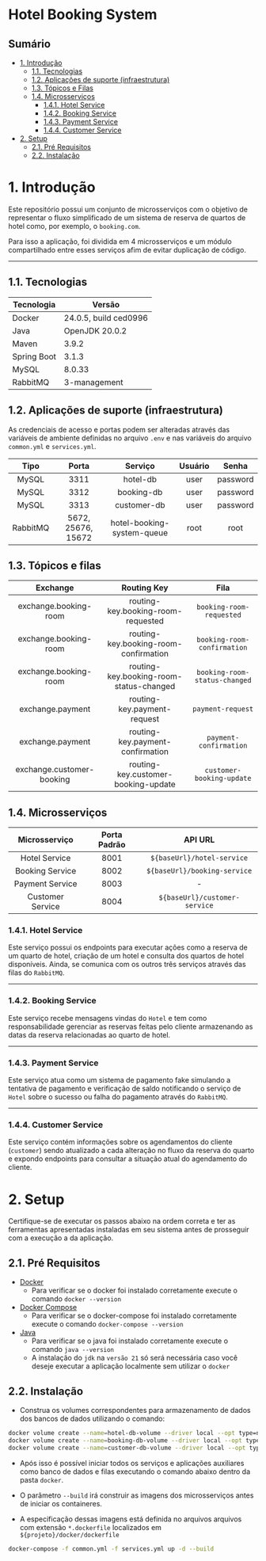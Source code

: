 # Hotel Booking System

## Sumário

* [1. Introdução](#1-introdução)
  * [1.1. Tecnologias](#11-tecnologias)
  * [1.2. Aplicações de suporte (infraestrutura)](#12-aplicações-de-suporte-infraestrutura)
  * [1.3. Tópicos e Filas](#13-tópicos-e-filas)
  * [1.4. Microsserviços](#14-microsserviços)
    * [1.4.1. Hotel Service](#141-hotel-service)
    * [1.4.2. Booking Service](#142-booking-service)
    * [1.4.3. Payment Service](#143-payment-service)
    * [1.4.4. Customer Service](#144-customer-service)
* [2. Setup](#2-setup)
  * [2.1. Pré Requisitos](#21-pré-requisitos)
  * [2.2. Instalação](#22-instalação)

# 1. Introdução

Este repositório possui um conjunto de microsserviços com o objetivo de representar o fluxo simplificado de um sistema de reserva de
quartos de hotel como, por exemplo, o `booking.com`.

Para isso a aplicação, foi dividida em 4 microsserviços e um módulo compartilhado entre esses serviços afim de evitar duplicação de
código.

----------------------------------------------------------------

## 1.1. Tecnologias

| Tecnologia  | Versão                |
|-------------|-----------------------|
| Docker      | 24.0.5, build ced0996 |
| Java        | OpenJDK 20.0.2        |
| Maven       | 3.9.2                 |
| Spring Boot | 3.1.3                 |
| MySQL       | 8.0.33                |
| RabbitMQ    | 3-management          |

## 1.2. Aplicações de suporte (infraestrutura)

As credenciais de acesso e portas podem ser alteradas através das variáveis de ambiente definidas no arquivo `.env` e nas variáveis do arquivo
`common.yml` e `services.yml`.

|   Tipo   |       Porta        |          Serviço           | Usuário |  Senha   | 
|:--------:|:------------------:|:--------------------------:|:-------:|:--------:|
|  MySQL   |        3311        |          hotel-db          |  user   | password |
|  MySQL   |        3312        |         booking-db         |  user   | password |
|  MySQL   |        3313        |        customer-db         |  user   | password |
| RabbitMQ | 5672, 25676, 15672 | hotel-booking-system-queue |  root   |   root   |

## 1.3. Tópicos e filas

|         Exchange          |               Routing Key               |             Fila              |
|:-------------------------:|:---------------------------------------:|:-----------------------------:|
|   exchange.booking-room   |   routing-key.booking-room-requested    |   `booking-room-requested`    |
|   exchange.booking-room   |  routing-key.booking-room-confirmation  |  `booking-room-confirmation`  |
|   exchange.booking-room   | routing-key.booking-room-status-changed | `booking-room-status-changed` |
|     exchange.payment      |       routing-key.payment-request       |       `payment-request`       |
|     exchange.payment      |    routing-key.payment-confirmation     |    `payment-confirmation`     |
| exchange.customer-booking |   routing-key.customer-booking-update   |   `customer-booking-update`   |

## 1.4. Microsserviços

|  Microsserviço   | Porta Padrão |            API URL            |
|:----------------:|:------------:|:-----------------------------:|
|  Hotel Service   |     8001     |  `${baseUrl}/hotel-service`   |
| Booking Service  |     8002     | `${baseUrl}/booking-service`  |
| Payment Service  |     8003     |               -               |
| Customer Service |     8004     | `${baseUrl}/customer-service` |

### 1.4.1. Hotel Service

Este serviço possui os endpoints para executar ações como a reserva de um quarto de hotel, criação de um hotel e
consulta dos quartos de hotel disponíveis. Ainda, se comunica com os outros três serviços através das filas do `RabbitMQ`.

----------------------------------------------------------------

### 1.4.2. Booking Service

Este serviço recebe mensagens vindas do `Hotel` e tem como responsabilidade gerenciar as reservas feitas pelo cliente armazenando as datas
da reserva relacionadas ao quarto de hotel.

----------------------------------------------------------------

### 1.4.3. Payment Service

Este serviço atua como um sistema de pagamento fake simulando a tentativa de pagamento e verificação de saldo notificando o serviço de `Hotel`
sobre o sucesso ou falha do pagamento através do `RabbitMQ`.

----------------------------------------------------------------

### 1.4.4. Customer Service

Este serviço contém informações sobre os agendamentos do cliente (`customer`) sendo atualizado a cada alteração no fluxo da reserva do quarto e
expondo endpoints para consultar a situação atual do agendamento do cliente.

# 2. Setup

Certifique-se de executar os passos abaixo na ordem correta e ter as ferramentas apresentadas instaladas em seu sistema antes de prosseguir com a
execução a da aplicação.

## 2.1. Pré Requisitos

* [Docker](https://docs.docker.com/desktop/)
  * Para verificar se o docker foi instalado corretamente execute o comando `docker --version`
* [Docker Compose](https://docs.docker.com/compose/install/)
  * Para verificar se o docker-compose foi instalado corretamente execute o comando `docker-compose --version`
* [Java](https://jdk.java.net/21/)
  * Para verificar se o java foi instalado corretamente execute o comando `java --version`
  * A instalação do `jdk` na `versão 21` só será necessária caso você deseje executar a aplicação localmente sem utilizar o `docker`

## 2.2. Instalação

* Construa os volumes correspondentes para armazenamento de dados dos bancos de dados utilizando o comando:

```sh
docker volume create --name=hotel-db-volume --driver local --opt type=none --opt device=D:/opt/hotel-booking-system/hotel-db/mysql --opt o=bind
docker volume create --name=booking-db-volume --driver local --opt type=none --opt device=D:/opt/hotel-booking-system/booking-db/mysql --opt o=bind
docker volume create --name=customer-db-volume --driver local --opt type=none --opt device=D:/opt/hotel-booking-system/customer-db/mysql --opt o=bind
```

* Após isso é possível iniciar todos os serviços e aplicações auxiliares como banco de dados e filas executando o comando abaixo dentro da pasta
  `docker`.
* O parâmetro `--build` irá construir as imagens dos microsserviços antes de iniciar os containeres.

* A especificação dessas imagens está definida no arquivos arquivos com extensão `*.dockerfile` localizados em `${projeto}/docker/dockerfile`
```sh
docker-compose -f common.yml -f services.yml up -d --build
```







